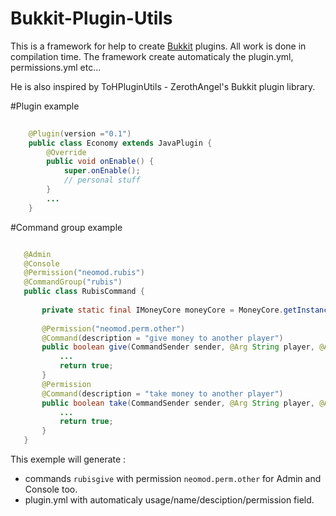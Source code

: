 Bukkit-Plugin-Utils
===================

This is a framework for help to create [Bukkit](http://bukkit.org/) plugins. All work is done in compilation time.
The framework create automaticaly the plugin.yml, permissions.yml etc...

He is also inspired by ToHPluginUtils - ZerothAngel's Bukkit plugin library. 

#Plugin example
```java
    
    @Plugin(version ="0.1")
    public class Economy extends JavaPlugin {
        @Override
        public void onEnable() {
            super.onEnable();
            // personal stuff
        }
        ...
    }
```

#Command group example

```java

   @Admin
   @Console
   @Permission("neomod.rubis")
   @CommandGroup("rubis")
   public class RubisCommand {
   
       private static final IMoneyCore moneyCore = MoneyCore.getInstance();
   
       @Permission("neomod.perm.other")
       @Command(description = "give money to another player")
       public boolean give(CommandSender sender, @Arg String player, @Arg(min = 0) int amount){
           ...
           return true;
       }
       @Permission
       @Command(description = "take money to another player")
       public boolean take(CommandSender sender, @Arg String player, @Arg(min = 0) int amount){
           ...
           return true;
       }
   }
```

This exemple will generate : 
*   commands `rubisgive` with permission `neomod.perm.other` for Admin and Console too.
*   plugin.yml with automaticaly usage/name/desciption/permission field.
